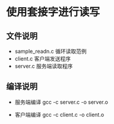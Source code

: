 # 使用套接字进行读写

## 文件说明
* sample_readn.c 循环读取范例
* client.c 客户端发送程序
* server.c 服务端读取程序

## 编译说明
* 服务端编译
gcc -c server.c -o server.o

* 客户端编译
gcc -c client.c -o client.o
